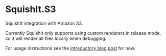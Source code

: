 SquishIt.S3
===========

SquishIt integration with Amazon S3.

Currently SquishIt only supports using custom renderers in release mode, so it will render all files locally when debugging.

For usage instructions see the [introductory blog post](http://blogs.lessthandot.com/index.php/WebDev/ServerProgramming/making-squishit-work-with-amazon) for now.
